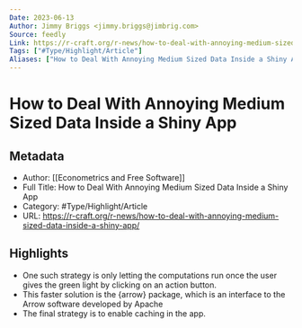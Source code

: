```yaml
---
Date: 2023-06-13
Author: Jimmy Briggs <jimmy.briggs@jimbrig.com>
Source: feedly
Link: https://r-craft.org/r-news/how-to-deal-with-annoying-medium-sized-data-inside-a-shiny-app/
Tags: ["#Type/Highlight/Article"]
Aliases: ["How to Deal With Annoying Medium Sized Data Inside a Shiny App", "How to Deal With Annoying Medium Sized Data Inside a Shiny App"]
---
```

# How to Deal With Annoying Medium Sized Data Inside a Shiny App

## Metadata
- Author: [[Econometrics and Free Software]]
- Full Title: How to Deal With Annoying Medium Sized Data Inside a Shiny App
- Category: #Type/Highlight/Article
- URL: https://r-craft.org/r-news/how-to-deal-with-annoying-medium-sized-data-inside-a-shiny-app/

## Highlights
- One such strategy is only letting the computations run once the user gives the green light by
  clicking on an action button.
- This faster solution is the {arrow} package, which is an interface to the
  Arrow software developed by Apache
- The final strategy is to enable caching in the app.
